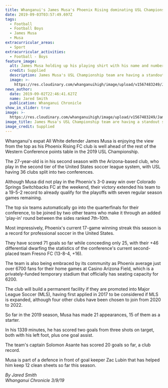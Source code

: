 ```yaml
---
title: Whanganui's James Musa's Phoenix Rising dominating USL Championship
date: 2019-09-03T03:57:49.697Z
tags:
  - Football
  - Football Boys
  - James Musa
  - Musa
extracurricular_areas:
  - Sport
extracurricular_activities:
  - Football - Boys
feature_image:
  alt: James Musa holding up his playing shirt with his name and number 45 on it
  credit: Supplied
  description: James Musa's USL Championship team are having a standout season
  image: >-
    https://res.cloudinary.com/whanganuihigh/image/upload/v1567483249/James_Musa.Chron_3.9.19.jpg
news_author:
  date: 2019-09-02T22:46:41.627Z
  name: Jared Smith
  publication: Whanganui Chronicle
show_in_slider: true
image: >-
  https://res.cloudinary.com/whanganuihigh/image/upload/v1567483249/James_Musa.Chron_3.9.19.jpg
image_title: James Musa's USL Championship team are having a standout season.
image_credit: Supplied
---
```

Whanganui's expat All White defender James Musa is enjoying the view from the top as his Phoenix Rising FC club is well ahead of the rest of the Western Conference points table in the 2019 USL Championship.



The 27-year-old is in his second season with the Arizona-based club, who play in the second tier of the United States soccer league system, with USL having 36 clubs split into two conferences.



Although Musa did not play in the Phoenix's 3-0 away win over Colorado Springs Switchbacks FC at the weekend, their victory extended his team to a 19-5-2 record to already qualify for the playoffs with seven regular season games remaining.



The top six teams automatically go into the quarterfinals for their conference, to be joined by two other teams who make it through an added 'play-in' round between the sides ranked 7th-10th.

Most impressively, Phoenix's current 17-game winning streak this season is a record for professional soccer in the United States.



They have scored 71 goals so far while conceeding only 25, with their +46 differential dwarfing the statistics of the conference's current second-placed team Fresno FC (13-8-4, +16).



The team is also being embraced by its community as Phoenix average just over 6700 fans for their home games at Casino Arizona Field, which is a privately-funded temporary stadium that officially has seating capacity for 6200.



The club will build a permanent facility if they are promoted into Major League Soccer (MLS), having first applied in 2017 to be considered if MLS is expanded, although four other clubs have been chosen to join from 2020 to 2022.



So far in the 2019 season, Musa has made 21 appearances, 15 of them as a starter.



In his 1339 minutes, he has scored two goals from three shots on target, both with his left foot, plus one goal assist.



The team's captain Solomon Asante has scored 20 goals so far, a club record.



Musa is part of a defence in front of goal keeper Zac Lubin that has helped him keep 12 clean sheets so far this season.



_By Jared Smith  
Whanganui Chronicle 3/9/19_
